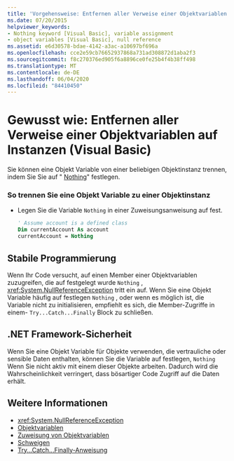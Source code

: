```yaml
---
title: 'Vorgehensweise: Entfernen aller Verweise einer Objektvariablen auf Instanzen'
ms.date: 07/20/2015
helpviewer_keywords:
- Nothing keyword [Visual Basic], variable assignment
- object variables [Visual Basic], null reference
ms.assetid: e6d30578-bdae-4142-a3ac-a10697bf696a
ms.openlocfilehash: cce2e59cb76652937868a731ad308872d1aba2f3
ms.sourcegitcommit: f8c270376ed905f6a8896ce0fe25b4f4b38ff498
ms.translationtype: MT
ms.contentlocale: de-DE
ms.lasthandoff: 06/04/2020
ms.locfileid: "84410450"
---
```

# <a name="how-to-make-an-object-variable-not-refer-to-any-instance-visual-basic"></a>Gewusst wie: Entfernen aller Verweise einer Objektvariablen auf Instanzen (Visual Basic)
Sie können eine Objekt Variable von einer beliebigen Objektinstanz trennen, indem Sie Sie auf " [Nothing](../../../language-reference/nothing.md)" festlegen.  
  
### <a name="to-disassociate-an-object-variable-from-any-object-instance"></a>So trennen Sie eine Objekt Variable zu einer Objektinstanz  
  
- Legen Sie die Variable `Nothing` in einer Zuweisungsanweisung auf fest.  
  
    ```vb  
    ' Assume account is a defined class  
    Dim currentAccount As account  
    currentAccount = Nothing  
    ```  
  
## <a name="robust-programming"></a>Stabile Programmierung  
 Wenn Ihr Code versucht, auf einen Member einer Objektvariablen zuzugreifen, die auf festgelegt wurde `Nothing` , <xref:System.NullReferenceException> tritt ein auf. Wenn Sie eine Objekt Variable häufig auf festlegen `Nothing` , oder wenn es möglich ist, die Variable nicht zu initialisieren, empfiehlt es sich, die Member-Zugriffe in einem- `Try...Catch...Finally` Block zu schließen.  
  
## <a name="net-framework-security"></a>.NET Framework-Sicherheit  
 Wenn Sie eine Objekt Variable für Objekte verwenden, die vertrauliche oder sensible Daten enthalten, können Sie die Variable auf festlegen, `Nothing` Wenn Sie nicht aktiv mit einem dieser Objekte arbeiten. Dadurch wird die Wahrscheinlichkeit verringert, dass bösartiger Code Zugriff auf die Daten erhält.  
  
## <a name="see-also"></a>Weitere Informationen

- <xref:System.NullReferenceException>
- [Objektvariablen](object-variables.md)
- [Zuweisung von Objektvariablen](object-variable-assignment.md)
- [Schweigen](../../../language-reference/nothing.md)
- [Try...Catch...Finally-Anweisung](../../../language-reference/statements/try-catch-finally-statement.md)
